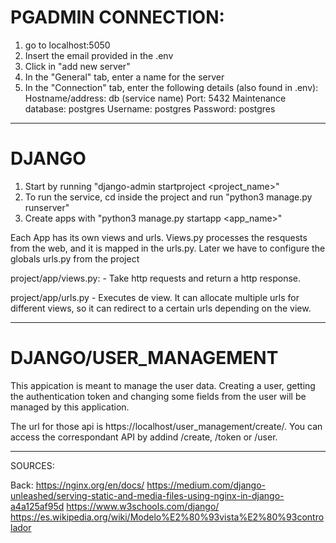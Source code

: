 # PGADMIN CONNECTION:
1) go to localhost:5050
2) Insert the email provided in the .env
3) Click in "add new server"
4) In the "General" tab, enter a name for the server
5) In the "Connection" tab, enter the following details (also found in .env):
   Hostname/address: db (service name)
   Port: 5432
   Maintenance database: postgres
   Username: postgres
   Password: postgres

___________________________________________________________________________________________________
# DJANGO 

1. Start by running "django-admin startproject <project_name>"
2. To run the service, cd inside the project and run "python3 manage.py runserver"
3. Create apps with "python3 manage.py startapp <app_name>"

Each App has its own views and urls.
Views.py processes the resquests from the web, and it is mapped in the urls.py.
Later we have to configure the globals urls.py from the project

project/app/views.py:
    -   Take http requests and return a http response.

project/app/urls.py
    -   Executes de view. It can allocate multiple urls for different
        views, so it can redirect to a certain urls depending on the view.

___________________________________________________________________________________________________
# DJANGO/USER_MANAGEMENT

This appication is meant to manage the user data.
Creating a user, getting the authentication token and changing some fields from the user
will be managed by this application.

The url for those api is https://localhost/user_management/create/.
You can access the correspondant API by addind /create, /token or /user.
___________________________________________________________________________________________________

SOURCES:

Back:
https://nginx.org/en/docs/
https://medium.com/django-unleashed/serving-static-and-media-files-using-nginx-in-django-a4a125af95d
https://www.w3schools.com/django/
https://es.wikipedia.org/wiki/Modelo%E2%80%93vista%E2%80%93controlador

